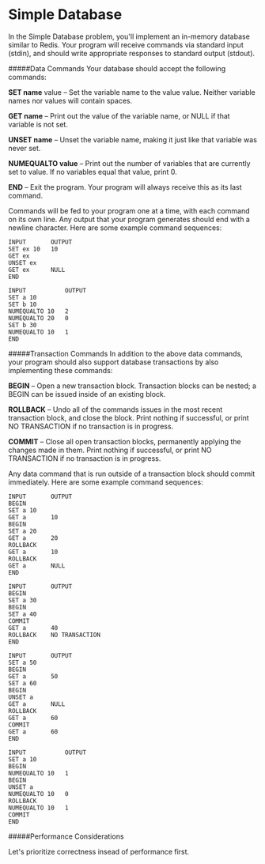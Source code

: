 Simple Database
===


In the Simple Database problem, you'll implement an in-memory database similar to Redis. 
Your program will receive commands via standard input (stdin), and should write appropriate responses to standard output (stdout).

#####Data Commands
Your database should accept the following commands:

**SET name** value – Set the variable name to the value value. Neither variable names nor values will contain spaces.

**GET name** – Print out the value of the variable name, or NULL if that variable is not set.

**UNSET name** – Unset the variable name, making it just like that variable was never set.

**NUMEQUALTO value** – Print out the number of variables that are currently set to value. If no variables equal that value, print 0.

**END** – Exit the program. Your program will always receive this as its last command.

Commands will be fed to your program one at a time, with each command on its own line. Any output that your program generates should end with a newline character. Here are some example command sequences:

```
INPUT	    OUTPUT
SET ex 10   10
GET ex
UNSET ex
GET ex      NULL
END
```

```
INPUT	        OUTPUT
SET a 10
SET b 10
NUMEQUALTO 10   2
NUMEQUALTO 20   0
SET b 30
NUMEQUALTO 10   1
END
```

#####Transaction Commands
In addition to the above data commands, your program should also support database transactions by also implementing these commands:

**BEGIN** – Open a new transaction block. Transaction blocks can be nested; a BEGIN can be issued inside of an existing block.

**ROLLBACK** – Undo all of the commands issues in the most recent transaction block, and close the block. Print nothing if successful, or print NO TRANSACTION if no transaction is in progress.

**COMMIT** – Close all open transaction blocks, permanently applying the changes made in them. Print nothing if successful, or print NO TRANSACTION if no transaction is in progress.

Any data command that is run outside of a transaction block should commit immediately. Here are some example command sequences:

```
INPUT	    OUTPUT
BEGIN
SET a 10
GET a       10
BEGIN
SET a 20
GET a       20
ROLLBACK
GET a       10
ROLLBACK
GET a       NULL
END
```

```
INPUT	    OUTPUT
BEGIN
SET a 30
BEGIN
SET a 40
COMMIT
GET a       40
ROLLBACK    NO TRANSACTION
END
```

```
INPUT       OUTPUT
SET a 50
BEGIN
GET a       50
SET a 60
BEGIN
UNSET a
GET a       NULL
ROLLBACK
GET a       60
COMMIT
GET a       60
END
```

```
INPUT	        OUTPUT
SET a 10
BEGIN
NUMEQUALTO 10   1
BEGIN
UNSET a
NUMEQUALTO 10   0
ROLLBACK
NUMEQUALTO 10   1
COMMIT
END
```

#####Performance Considerations

Let's prioritize correctness insead of performance first.
